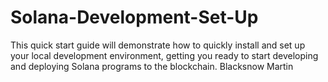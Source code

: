 # Solana-Development-Set-Up
This quick start guide will demonstrate how to quickly install and set up your local development environment, getting you ready to start developing and deploying Solana programs to the blockchain.
Blacksnow Martin
